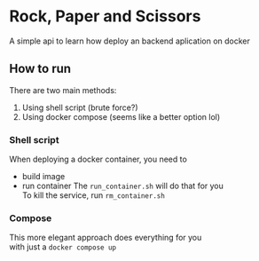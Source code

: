 # Rock, Paper and Scissors
A simple api to learn how deploy an backend aplication on docker

## How to run
There are two main methods:
1. Using shell script (brute force?)
2. Using docker compose (seems like a better option lol)

### Shell script
When deploying a docker container, you need to
* build image
* run container
The ```run_container.sh``` will do that for you \
To kill the service, run ```rm_container.sh```

### Compose
This more elegant approach does everything for you \
with just a ```docker compose up```